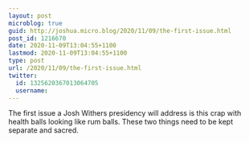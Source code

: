 ```yaml
---
layout: post
microblog: true
guid: http://joshua.micro.blog/2020/11/09/the-first-issue.html
post_id: 1216670
date: 2020-11-09T13:04:55+1100
lastmod: 2020-11-09T13:04:55+1100
type: post
url: /2020/11/09/the-first-issue.html
twitter:
  id: 1325620367013064705
  username: 
---
```

The first issue a Josh Withers presidency will address is this crap with health balls looking like rum balls. These two things need to be kept separate and sacred.
